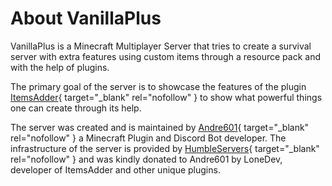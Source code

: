 # About VanillaPlus

VanillaPlus is a Minecraft Multiplayer Server that tries to create a survival server with extra features using custom items through a resource pack and with the help of plugins.

The primary goal of the server is to showcase the features of the plugin [ItemsAdder](https://itemsadder.com){ target="_blank" rel="nofollow" } to show what powerful things one can create through its help.

The server was created and is maintained by [Andre601](https://andre601.ch){ target="_blank" rel="nofollow" } a Minecraft Plugin and Discord Bot developer. The infrastructure of the server is provided by [HumbleServers](https://humbleservers.com){ target="_blank" rel="nofollow" } and was kindly donated to Andre601 by LoneDev, developer of ItemsAdder and other unique plugins.